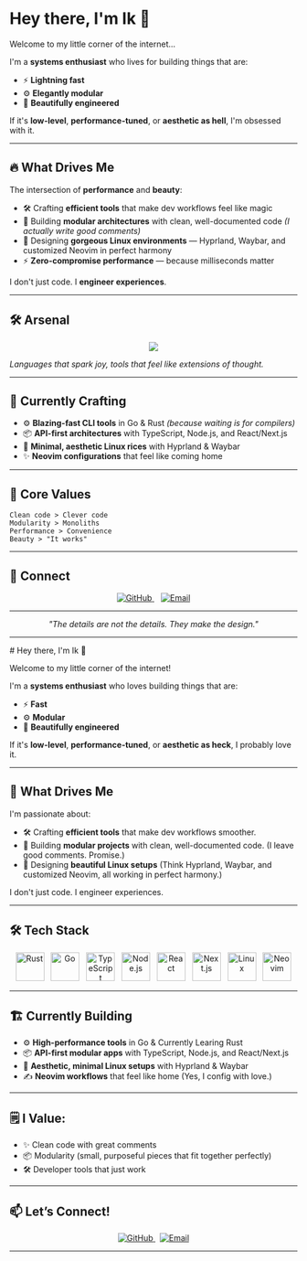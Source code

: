 # Hey there, I'm Ik 👋

Welcome to my little corner of the internet...

I'm a **systems enthusiast** who lives for building things that are:
- ⚡ **Lightning fast**
- ⚙️ **Elegantly modular** 
- 💅 **Beautifully engineered**

If it's **low-level**, **performance-tuned**, or **aesthetic as hell**, I'm obsessed with it.

---

## 🔥 What Drives Me

The intersection of **performance** and **beauty**:
- 🛠️ Crafting **efficient tools** that make dev workflows feel like magic
- 🧩 Building **modular architectures** with clean, well-documented code *(I actually write good comments)*
- 🎨 Designing **gorgeous Linux environments** — Hyprland, Waybar, and customized Neovim in perfect harmony
- ⚡ **Zero-compromise performance** — because milliseconds matter

I don't just code. I **engineer experiences**.

---

## 🛠️ Arsenal

<p align="center">
  <a href="https://skillicons.dev">
    <img src="https://skillicons.dev/icons?i=rust,go,typescript,nodejs,react,nextjs,linux,neovim" />
  </a>
</p>

*Languages that spark joy, tools that feel like extensions of thought.*

---

## 🚀 Currently Crafting

- ⚙️ **Blazing-fast CLI tools** in Go & Rust *(because waiting is for compilers)*
- 📦 **API-first architectures** with TypeScript, Node.js, and React/Next.js
- 🎨 **Minimal, aesthetic Linux rices** with Hyprland & Waybar
- ✨ **Neovim configurations** that feel like coming home

---

## 💎 Core Values

```
Clean code > Clever code
Modularity > Monoliths  
Performance > Convenience
Beauty > "It works"
```

---

## 📡 Connect

<p align="center">
  <a href="https://github.com/Ik-cyber">
    <img src="https://img.shields.io/badge/GitHub-000000?style=for-the-badge&logo=github&logoColor=white&labelColor=000000&color=1a1a1a" alt="GitHub" />
  </a>
  &nbsp;&nbsp;
  <a href="mailto:numterminal@gmail.com">
    <img src="https://img.shields.io/badge/Email-000000?style=for-the-badge&logo=gmail&logoColor=white&labelColor=000000&color=1a1a1a" alt="Email" />
  </a>
</p>

---

<p align="center">
  <i>"The details are not the details. They make the design."</i>
</p>

---

<!--- Optional GitHub Stats Section -->
<!---
<p align="center">
  <img src="https://github-readme-stats.vercel.app/api?username=Ik-cyber&show_icons=true&theme=tokyonight" alt="GitHub Stats" />
</p>
---># Hey there, I'm Ik 👋

Welcome to my little corner of the internet!

I'm a **systems enthusiast** who loves building things that are:
- ⚡ **Fast**
- ⚙️ **Modular**
- 💅 **Beautifully engineered**

If it's **low-level**, **performance-tuned**, or **aesthetic as heck**, I probably love it.

---

## 🚀 What Drives Me

I'm passionate about:
- 🛠️ Crafting **efficient tools** that make dev workflows smoother.
- 🧩 Building **modular projects** with clean, well-documented code. (I leave good comments. Promise.)
- 🎨 Designing **beautiful Linux setups** (Think Hyprland, Waybar, and customized Neovim, all working in perfect harmony.)

I don't just code. I engineer experiences.

---

## 🛠️ Tech Stack

<p align="center">
  <img src="https://www.rust-lang.org/logos/rust-logo-128x128.png" width="50" alt="Rust" />
  &nbsp;
  <img src="https://cdn.jsdelivr.net/gh/devicons/devicon/icons/go/go-original.svg" width="50" alt="Go" />
  &nbsp;
  <img src="https://cdn.jsdelivr.net/gh/devicons/devicon/icons/typescript/typescript-original.svg" width="50" alt="TypeScript" />
  &nbsp;
  <img src="https://cdn.jsdelivr.net/gh/devicons/devicon/icons/nodejs/nodejs-original.svg" width="50" alt="Node.js" />
  &nbsp;
  <img src="https://cdn.jsdelivr.net/gh/devicons/devicon/icons/react/react-original.svg" width="50" alt="React" />
  &nbsp;
  <img src="https://cdn.jsdelivr.net/gh/devicons/devicon/icons/nextjs/nextjs-original.svg" width="50" alt="Next.js" />
  &nbsp;
  <img src="https://cdn.jsdelivr.net/gh/devicons/devicon/icons/linux/linux-original.svg" width="50" alt="Linux" />
  &nbsp;
  <img src="https://cdn.jsdelivr.net/gh/devicons/devicon/icons/neovim/neovim-original.svg" width="50" alt="Neovim" />
</p>

---

## 🏗️ Currently Building
- ⚙️ **High-performance tools** in Go & Currently Learing Rust
- 📦 **API-first modular apps** with TypeScript, Node.js, and React/Next.js
- 🎨 **Aesthetic, minimal Linux setups** with Hyprland & Waybar
- ✍️ **Neovim workflows** that feel like home (Yes, I config with love.)

---

## 🗒️ I Value:
- ✨ Clean code with great comments
- 📦 Modularity (small, purposeful pieces that fit together perfectly)
- 🛠️ Developer tools that just work

---

## 📫 Let’s Connect!

<p align="center">
  <a href="https://github.com/Ik-cyber">
    <img src="https://img.shields.io/badge/GitHub-181717?style=for-the-badge&logo=github&logoColor=white" alt="GitHub" />
  </a>
  &nbsp;
  <a href="mailto:numterminal@gmail.com">
    <img src="https://img.shields.io/badge/Email-D14836?style=for-the-badge&logo=gmail&logoColor=white" alt="Email" />
  </a>
</p>

---

<!--- Optional GitHub Stats Section -->
<!---
<p align="center">
  <img src="https://github-readme-stats.vercel.app/api?username=Ik-cyber&show_icons=true&theme=tokyonight" alt="GitHub Stats" />
</p>
--->
